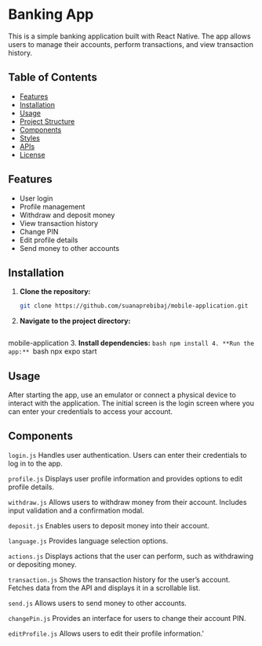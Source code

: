 # Banking App

This is a simple banking application built with React Native. The app allows users to manage their accounts, perform transactions, and view transaction history.

## Table of Contents

- [Features](#features)
- [Installation](#installation)
- [Usage](#usage)
- [Project Structure](#project-structure)
- [Components](#components)
- [Styles](#styles)
- [APIs](#apis)
- [License](#license)

## Features

- User login
- Profile management
- Withdraw and deposit money
- View transaction history
- Change PIN
- Edit profile details
- Send money to other accounts

## Installation

1. **Clone the repository:**
   ```bash
   git clone https://github.com/suanaprebibaj/mobile-application.git

2. **Navigate to the project directory:**
   ```bash
  mobile-application
3. **Install dependencies:**
    ```bash
   npm install
4. **Run the app:**
    ```bash
   npx expo start
## Usage
After starting the app, use an emulator or connect a physical device to interact with the application. The initial screen is the login screen where you can enter your credentials to access your account.
## Components
`login.js`
Handles user authentication. Users can enter their credentials to log in to the app.

`profile.js`
Displays user profile information and provides options to edit profile details.

`withdraw.js`
Allows users to withdraw money from their account. Includes input validation and a confirmation modal.

`deposit.js`
Enables users to deposit money into their account.

`language.js`
Provides language selection options.

`actions.js`
Displays actions that the user can perform, such as withdrawing or depositing money.

`transaction.js`
Shows the transaction history for the user’s account. Fetches data from the API and displays it in a scrollable list.

`send.js`
Allows users to send money to other accounts.

`changePin.js`
Provides an interface for users to change their account PIN.

`editProfile.js`
Allows users to edit their profile information.'

   
